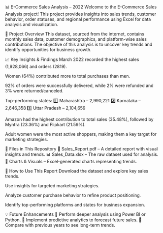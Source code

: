 📊 E-Commerce Sales Analysis – 2022
Welcome to the E-Commerce Sales Analysis project! This project provides insights into sales trends, customer behavior, order statuses, and regional performance using Excel for data analysis and visualization.

📌 Project Overview
This dataset, sourced from the internet, contains monthly sales data, customer demographics, and platform-wise sales contributions. The objective of this analysis is to uncover key trends and identify opportunities for business growth.

📈 Key Insights & Findings
March 2022 recorded the highest sales (1,928,066) and orders (2819).

Women (64%) contributed more to total purchases than men.

92% of orders were successfully delivered, while 2% were refunded and 3% were returned/canceled.

Top-performing states:
1️⃣ Maharashtra – 2,990,221
2️⃣ Karnataka – 2,646,358
3️⃣ Uttar Pradesh – 2,104,659

Amazon had the highest contribution to total sales (35.48%), followed by Myntra (23.36%) and Flipkart (21.59%).

Adult women were the most active shoppers, making them a key target for marketing strategies.

📂 Files in This Repository
📄 Sales_Report.pdf – A detailed report with visual insights and trends.
📊 Sales_Data.xlsx – The raw dataset used for analysis.
📑 Charts & Visuals – Excel-generated charts representing trends.

🚀 How to Use This Report
Download the dataset and explore key sales trends.

Use insights for targeted marketing strategies.

Analyze customer purchase behavior to refine product positioning.

Identify top-performing platforms and states for business expansion.

💡 Future Enhancements
🔹 Perform deeper analysis using Power BI or Python.
🔹 Implement predictive analytics to forecast future sales.
🔹 Compare with previous years to see long-term trends.
